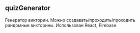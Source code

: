 ## quizGenerator

Генератор викторин. Можно создавать/проходить/проходить рандомные викторины.
Использован React, Firebase
